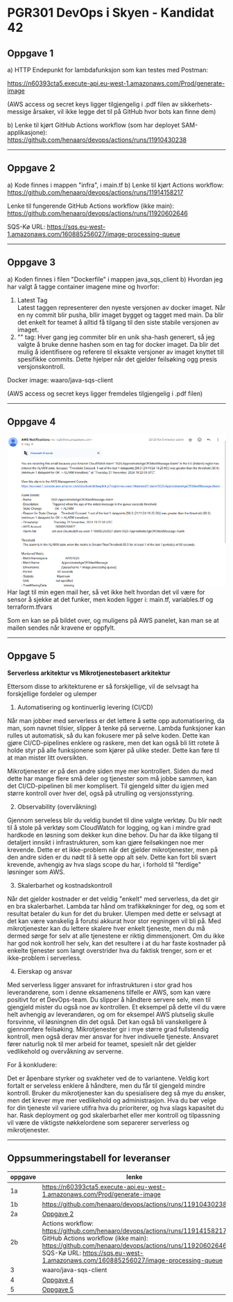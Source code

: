 # PGR301 DevOps i Skyen - Kandidat 42

## Oppgave 1

a) HTTP Endepunkt for lambdafunksjon som kan testes med Postman:

https://n60393cta5.execute-api.eu-west-1.amazonaws.com/Prod/generate-image

(AWS access og secret keys ligger tilgjengelig i .pdf filen av sikkerhets-
messige årsaker, vil ikke legge det til på GitHub hvor bots kan finne dem)

b) Lenke til kjørt GitHub Actions workflow (som har deployet SAM-applikasjone):
https://github.com/henaaro/devops/actions/runs/11910430238

---

## Oppgave 2

a) Kode finnes i mappen "infra", i main.tf
b) Lenke til kjørt Actions workflow:
https://github.com/henaaro/devops/actions/runs/11914158217

Lenke til fungerende GitHub Actions workflow (ikke main):
https://github.com/henaaro/devops/actions/runs/11920602646

SQS-Kø URL:
https://sqs.eu-west-1.amazonaws.com/160885256027/image-processing-queue

---

## Oppgave 3
a) Koden finnes i filen "Dockerfile" i mappen java_sqs_client
b) Hvordan jeg har valgt å tagge container imagene mine og hvorfor:
1. Latest Tag  
        Latest taggen representerer den nyeste versjonen av docker
        imaget. Når en ny commit blir pusha, bllir imaget bygget og
        tagget med main. Da blir det enkelt for teamet å alltid få
        tilgang til den siste stabile versjonen av imaget.
2. "<commit-sha>" tag:
        Hver gang jeg commiter blir en unik sha-hash generert, så jeg
        valgte å bruke denne hashen som en tag for docker imaget. Da
        blir det mulig å identifisere og referere til eksakte versjoner
        av imaget knyttet till spesifikke commits. Dette hjelper når det
        gjelder feilsøking ogg presis versjonskontroll.


Docker image:
waaro/java-sqs-client

(AWS access og secret keys ligger fremdeles tilgjengelig i .pdf filen)

---

## Oppgave 4

![img.png](img.png)
Har lagt til min egen mail her, så vet ikke helt hvordan det vil være for sensor
å sjekke at det funker, men koden ligger i:
main.tf, variables.tf og terraform.tfvars

Som en kan se på bildet over, og muligens på AWS panelet, kan man se at mailen sendes
når kravene er oppfylt.


---

## Oppgave 5

**Serverless arkitektur vs Mikrotjenestebasert arkitektur**

Ettersom disse to arkitekturene er så forskjellige, vil de selvsagt ha
forskjellige fordeler og ulemper



1. Automatisering og kontinuerlig levering (CI/CD)

Når man jobber med serverless er det lettere å sette opp automatisering, da man, som navnet tilsier, slipper å tenke på serverne.
Lambda funksjoner kan rulles ut automatisk, så du kan fokusere mer på selve koden.
Dette kan gjøre CI/CD-pipelines enklere og raskere, men det kan også bli litt rotete å holde styr på alle funksjonene som kjører på ulike steder.
Dette kan føre til at man mister litt oversikten.

Mikrotjenester er på den andre siden mye mer kontrollert.
Siden du med dette har mange flere små deler og tjenester som må jobbe sammen, kan det CI/CD-pipelinen bli mer komplisert.
Til gjengeld sitter du igjen med større kontroll over hver del, også på utrulling og versjonsstyring.


2. Observability (overvåkning)

Gjennom serveless blir du veldig bundet til dine valgte verktøy.
Du blir nødt til å stole på verktøy som CloudWatch for logging, og kan i mindre grad hardkode en løsning som dekker kun dine behov.
Du har da ikke tilgang til detaljert innsikt i infrastrukturen, som kan gjøre feilsøkingen noe mer krevende.
Dette er et ikke-problem når det gjelder mikrotjenester, men på den andre siden er du nødt til å sette opp alt selv.
Dette kan fort bli svært krevende, avhengig av hva slags scope du har, i forhold til "ferdige" løsninger som AWS.


3. Skalerbarhet og kostnadskontroll

Når det gjelder kostnader er det veldig "enkelt" med serverless, da det gir en bra skalerbarhet.
Lambda tar hånd om trafikkøkninger for deg, og som et resultat betaler du kun for det du bruker.
Ulempen med dette er selvsagt at det kan være vanskelig å forutsi akkurat hvor stor regningen vil bli på.
Med mikrotjenester kan du lettere skalere hver enkelt tjeneste, men du må dermed sørge for selv at alle tjenestene er riktig dimmensjonert. 
Om du ikke har god nok kontroll her selv, kan det resultere i at du har faste kostnader på enkelte tjenester som langt overstrider hva du faktisk trenger, som er et ikke-problem i serverless.


4. Eierskap og ansvar

Med serverless ligger ansvaret for infrastrukturen i stor grad hos leverandørene, som i denne eksamenens tilfelle er AWS, som kan være positivt for et DevOps-team.
Du slipper å håndtere servere selv, men til gjengjeld mister du også noe av kontrollen.
Et eksempel på dette vil du være helt avhengig av leverandøren, og om for eksempel AWS plutselig skulle forsvinne, vil løsningnen din det også.
Det kan også bli vanskeligere å gjennomføre feilsøking.
Mikrotjenester gir i mye større grad fullstendig kontroll, men også derav mer ansvar for hver indivuelle tjeneste.
Ansvaret fører naturlig nok til mer arbeid for teamet, spesielt når det gjelder vedlikehold og overvåkning av serverne.

For å konkludere:

Det er åpenbare styrker og svakheter ved de to variantene.
Veldig kort fortalt er serveless enklere å håndtere, men du får til gjengeld mindre kontroll.
Bruker du mikrotjenester kan du spesialisere deg så mye du ønsker, men det krever mye mer vedlikehold og administrasjon.
Hva du bør velge for din tjeneste vil variere utifra hva du prioriterer, og hva slags kapasitet du har.
Rask deployment og god skalerbarhet eller mer kontroll og tilpassning vil være de viktigste nøkkelordene som separerer serverless og mikrotjenester.

---

## Oppsummeringstabell for leveranser
| oppgave | lenke                                                                                                                                                                                                                                                            |
|---------|------------------------------------------------------------------------------------------------------------------------------------------------------------------------------------------------------------------------------------------------------------------|
| 1a      | https://n60393cta5.execute-api.eu-west-1.amazonaws.com/Prod/generate-image                                                                                                                                                                                       |
| 1b      | https://github.com/henaaro/devops/actions/runs/11910430238                                                                                                                                                                                                       |
| 2a      | [Oppgave 2](#oppgave-2)                                                                                                                                                                                                                                          |
| 2b      | Actions workflow: https://github.com/henaaro/devops/actions/runs/11914158217 GitHub Actions workflow (ikke main): https://github.com/henaaro/devops/actions/runs/11920602646 SQS-Kø URL: https://sqs.eu-west-1.amazonaws.com/160885256027/image-processing-queue |
| 3       | waaro/java-sqs-client                                                                                                                                                                                                                                            |
| 4       | [Oppgave 4](#oppgave-4)                                                                                                                                                                                                                                          |
| 5       | [Oppgave 5](#oppgave-5)                                                                                                                                                                                                                                          |
